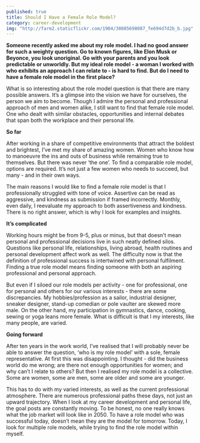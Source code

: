 ```yaml
---
published: true
title: Should I Have a Female Role Model?
category: career-development
img: "http://farm2.staticflickr.com/1904/30805698087_fe694d7d2b_b.jpg"
---
```

**Someone recently asked me about my role model. I had no good answer for such a weighty question. Go to known figures, like Elon Musk or Beyonce, you look unoriginal. Go with your parents and you look predictable or unworldly. But my ideal role model - a woman I worked with who exhibits an approach I can relate to - is hard to find. But do I need to have a female role model in the first place?**

What is so interesting about the role model question is that there are many possible answers. It’s a glimpse into the vision we have for ourselves, the person we aim to become. Though I admire the personal and professional approach of men and women alike, I still want to find that female role model. One who dealt with similar obstacles, opportunities and internal debates that span both the workplace and their personal life. 

**So far** 

After working in a share of competitive environments that attract the boldest and brightest, I’ve met my share of amazing women. Women who know how to manoeuvre the ins and outs of business while remaining true to themselves. But there was never ‘the one’. To find a comparable role model, options are required. It’s not just a few women who needs to succeed, but many - and in their own ways.

The main reasons I would like to find a female role model is that I professionally struggled with tone of voice. Assertive can be read as aggressive, and kindness as submission if framed incorrectly. Monthly, even daily, I reevaluate my approach to both assertiveness and kindness. There is no right answer, which is why I look for examples and insights. 

**It’s complicated** 

Working hours might be from 9-5, plus or minus, but that doesn’t mean personal and professional decisions live in such neatly defined silos. Questions like personal life, relationships, living abroad, health routines and personal development affect work as well. The difficulty now is that the definition of professional success is intertwined with personal fulfilment. Finding a true role model means finding someone with both an aspiring professional and personal approach. 

But even if I siloed our role models per activity - one for professional, one for personal and others for our various interests - there are some discrepancies. My hobbies/profession as a sailor, industrial designer, sneaker designer, stand-up comedian or pole vaulter are skewed more male. On the other hand, my participation in gymnastics, dance, cooking, sewing or yoga leans more female. What is difficult is that I my interests, like many people, are varied. 

**Going forward**

After ten years in the work world, I’ve realised that I will probably never be able to answer the question, ‘who is my role model’ with a sole, female representative. At first this was disappointing. I thought - did the business world do me wrong; are there not enough opportunities for women; and why can’t I relate to others? But then I realised my role model is a collective. Some are women, some are men, some are older and some are younger.

This has to do with my varied interests, as well as the current professional atmosphere. There are numerous professional paths these days, not just an upward trajectory. When I look at my career development and personal life, the goal posts are constantly moving. To be honest, no one really knows what the job market will look like in 2050. To have a role model who was successful today, doesn’t mean they are the model for tomorrow. Today, I look for multiple role models, while trying to find the role model within myself. 
